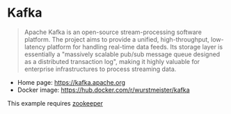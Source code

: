 # Kafka

> Apache Kafka is an open-source stream-processing software platform. The project aims to provide a unified, high-throughput, low-latency platform for handling real-time data feeds. Its storage layer is essentially a "massively scalable pub/sub message queue designed as a distributed transaction log", making it highly valuable for enterprise infrastructures to process streaming data.

-   Home page: <https://kafka.apache.org>
-   Docker image: <https://hub.docker.com/r/wurstmeister/kafka>

This example requires [zookeeper](../zookeeper/README.md)
